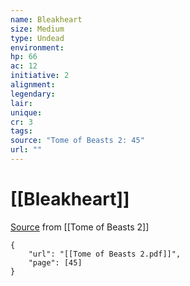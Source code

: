 ```yaml
---
name: Bleakheart
size: Medium
type: Undead
environment: 
hp: 66
ac: 12
initiative: 2
alignment: 
legendary: 
lair: 
unique: 
cr: 3
tags: 
source: "Tome of Beasts 2: 45"
url: ""
---
```

# [[Bleakheart]]

[Source](zotero://open-pdf/library/items/9UQIAB6R?page=45) from [[Tome of Beasts 2]]

```pdf
{
	"url": "[[Tome of Beasts 2.pdf]]",
	"page": [45]
}
```

